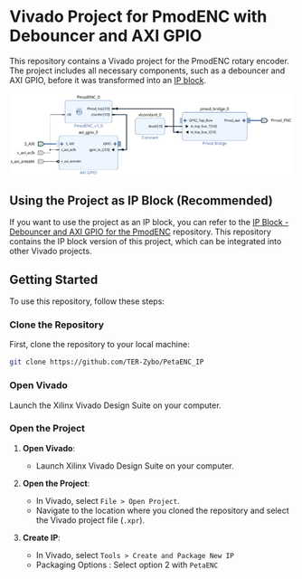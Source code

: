 # Vivado Project for PmodENC with Debouncer and AXI GPIO

This repository contains a Vivado project for the PmodENC rotary encoder. The project includes all necessary components, such as a debouncer and AXI GPIO, before it was transformed into an [IP block](https://github.com/TER-Zybo/PetaENC_IP).

![Design](design.png)

## Using the Project as IP Block (Recommended)

If you want to use the project as an IP block, you can refer to the [IP Block - Debouncer and AXI GPIO for the PmodENC](https://github.com/TER-Zybo/PetaENC_IP) repository. This repository contains the IP block version of this project, which can be integrated into other Vivado projects. 

## Getting Started

To use this repository, follow these steps:

### Clone the Repository

First, clone the repository to your local machine:

```sh
git clone https://github.com/TER-Zybo/PetaENC_IP
```

### Open Vivado

Launch the Xilinx Vivado Design Suite on your computer.

### Open the Project

1. **Open Vivado**:
   - Launch Xilinx Vivado Design Suite on your computer.

2. **Open the Project**:
   - In Vivado, select `File > Open Project`.
   - Navigate to the location where you cloned the repository and select the Vivado project file (`.xpr`).
  
3. **Create IP**:
   - In Vivado, select `Tools > Create and Package New IP`
   - Packaging Options : Select option 2 with `PetaENC`
